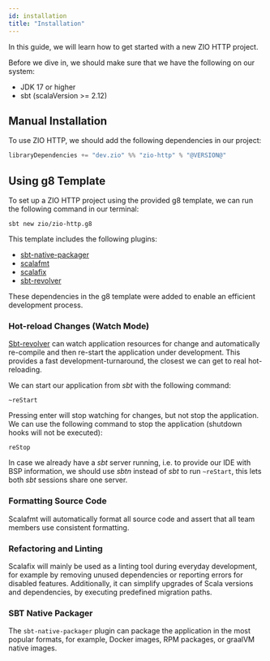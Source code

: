 ```yaml
---
id: installation
title: "Installation"
---
```


In this guide, we will learn how to get started with a new ZIO HTTP project.

Before we dive in, we should make sure that we have the following on our system:

* JDK 17 or higher
* sbt (scalaVersion >= 2.12)

## Manual Installation

To use ZIO HTTP, we should add the following dependencies in our project:

```scala
libraryDependencies += "dev.zio" %% "zio-http" % "@VERSION@"
```

## Using g8 Template

To set up a ZIO HTTP project using the provided g8 template, we can run the following command in our terminal:

```shell
sbt new zio/zio-http.g8
```

This template includes the following plugins:

* [sbt-native-packager](https://github.com/sbt/sbt-native-packager)
* [scalafmt](https://github.com/scalameta/scalafmt)
* [scalafix](https://github.com/scalacenter/scalafix)
* [sbt-revolver](https://github.com/spray/sbt-revolver)

These dependencies in the g8 template were added to enable an efficient development process.

### Hot-reload Changes (Watch Mode)

[Sbt-revolver](https://github.com/spray/sbt-revolver) can watch application resources for change and automatically re-compile and then re-start the application under development. This provides a fast development-turnaround, the closest we can get to real hot-reloading.

We can start our application from _sbt_ with the following command:

```shell
~reStart
```

Pressing enter will stop watching for changes, but not stop the application. We can use the following command to stop the application (shutdown hooks will not be executed):

```
reStop
```

In case we already have a _sbt_ server running, i.e. to provide our IDE with BSP information, we should use _sbtn_ instead of _sbt_ to run `~reStart`, this lets both _sbt_ sessions share one server.

### Formatting Source Code

Scalafmt will automatically format all source code and assert that all team members use consistent formatting.

### Refactoring and Linting

Scalafix will mainly be used as a linting tool during everyday development, for example by removing unused dependencies or reporting errors for disabled features. Additionally, it can simplify upgrades of Scala versions and dependencies, by executing predefined migration paths.

### SBT Native Packager

The `sbt-native-packager` plugin can package the application in the most popular formats, for example, Docker images, RPM packages, or graalVM native images.
